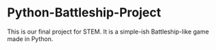 # Python-Battleship-Project
This is our final project for STEM. It is a simple-ish Battleship-like game made in Python.

